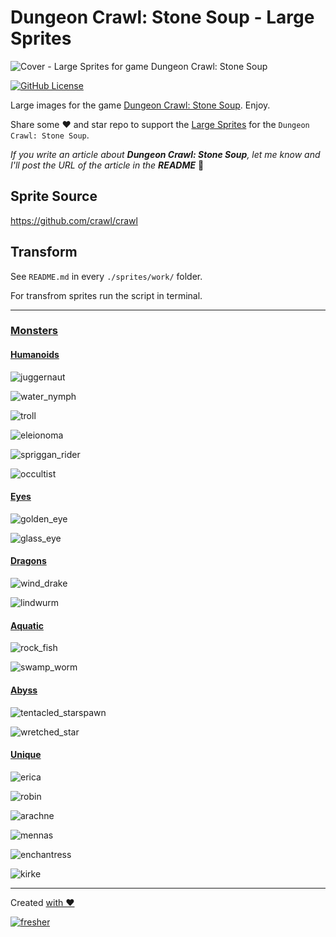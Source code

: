 # Dungeon Crawl: Stone Soup - Large Sprites

![Cover - Large Sprites for game Dungeon Crawl: Stone Soup](https://raw.githubusercontent.com/syrokomskyi/x-scale-dungeon-crawl-sprite/master/images/cover.webp)

[![GitHub License](https://img.shields.io/badge/license-MIT-blue.svg?style=for-the-badge)](https://opensource.org/licenses/MIT)

Large images for the game [Dungeon Crawl: Stone Soup](https://en.wikipedia.org/wiki/Dungeon_Crawl_Stone_Soup). Enjoy.

Share some ❤️ and star repo to support the [Large Sprites](https://github.com/syrokomskyi/x-scale-dungeon-crawl-sprite) for the `Dungeon Crawl: Stone Soup`.

_If you write an article about **Dungeon Crawl: Stone Soup**, let me know and I'll post the URL of the article in the **README**_ 🤝

## Sprite Source

<https://github.com/crawl/crawl>

## Transform

See `README.md` in every `./sprites/work/` folder.

For transfrom sprites run the script in terminal.

---

### [Monsters](./apps/sprites/work/redraw-v1/mon)

#### [Humanoids](./apps/sprites/work/redraw-v1/mon/humanoids)

![juggernaut](https://raw.githubusercontent.com/syrokomskyi/x-scale-dungeon-crawl-sprite/master/apps/sprites/work/redraw-v1/mon/humanoids/giants/juggernaut.webp)

![water_nymph](https://raw.githubusercontent.com/syrokomskyi/x-scale-dungeon-crawl-sprite/master/apps/sprites/work/redraw-v1/mon/humanoids/water_nymph.webp)

![troll](https://raw.githubusercontent.com/syrokomskyi/x-scale-dungeon-crawl-sprite/master/apps/sprites/work/redraw-v1/mon/humanoids/troll.webp)

![eleionoma](https://raw.githubusercontent.com/syrokomskyi/x-scale-dungeon-crawl-sprite/master/apps/sprites/work/redraw-v1/mon/humanoids/eleionoma.webp)

![spriggan_rider](https://raw.githubusercontent.com/syrokomskyi/x-scale-dungeon-crawl-sprite/master/apps/sprites/work/redraw-v1/mon/humanoids/spriggans/spriggan_rider.webp)

![occultist](https://raw.githubusercontent.com/syrokomskyi/x-scale-dungeon-crawl-sprite/master/apps/sprites/work/redraw-v1/mon/humanoids/humans/occultist.webp)

#### [Eyes](./apps/sprites/work/redraw-v1/mon/eyes)

![golden_eye](https://raw.githubusercontent.com/syrokomskyi/x-scale-dungeon-crawl-sprite/master/apps/sprites/work/redraw-v1/mon/eyes/golden_eye.webp)

![glass_eye](https://raw.githubusercontent.com/syrokomskyi/x-scale-dungeon-crawl-sprite/master/apps/sprites/work/redraw-v1/mon/eyes/glass_eye.webp)

#### [Dragons](./apps/sprites/work/redraw-v1/mon/dragons)

![wind_drake](https://raw.githubusercontent.com/syrokomskyi/x-scale-dungeon-crawl-sprite/master/apps/sprites/work/redraw-v1/mon/dragons/wind_drake.webp)

![lindwurm](https://raw.githubusercontent.com/syrokomskyi/x-scale-dungeon-crawl-sprite/master/apps/sprites/work/redraw-v1/mon/dragons/lindwurm.webp)

#### [Aquatic](./apps/sprites/work/redraw-v1/mon/aquatic)

![rock_fish](https://raw.githubusercontent.com/syrokomskyi/x-scale-dungeon-crawl-sprite/master/apps/sprites/work/redraw-v1/mon/aquatic/rock_fish.webp)

![swamp_worm](https://raw.githubusercontent.com/syrokomskyi/x-scale-dungeon-crawl-sprite/master/apps/sprites/work/redraw-v1/mon/aquatic/swamp_worm.webp)

#### [Abyss](./apps/sprites/work/redraw-v1/mon/abyss)

![tentacled_starspawn](https://raw.githubusercontent.com/syrokomskyi/x-scale-dungeon-crawl-sprite/master/apps/sprites/work/redraw-v1/mon/abyss/tentacled_starspawn.webp)

![wretched_star](https://raw.githubusercontent.com/syrokomskyi/x-scale-dungeon-crawl-sprite/master/apps/sprites/work/redraw-v1/mon/abyss/wretched_star.webp)

#### [Unique](./apps/sprites/work/redraw-v1/mon/unique)

![erica](https://raw.githubusercontent.com/syrokomskyi/x-scale-dungeon-crawl-sprite/master/apps/sprites/work/redraw-v1/mon/unique/erica.webp)

![robin](https://raw.githubusercontent.com/syrokomskyi/x-scale-dungeon-crawl-sprite/master/apps/sprites/work/redraw-v1/mon/unique/robin.webp)

![arachne](https://raw.githubusercontent.com/syrokomskyi/x-scale-dungeon-crawl-sprite/master/apps/sprites/work/redraw-v1/mon/unique/arachne.webp)

![mennas](https://raw.githubusercontent.com/syrokomskyi/x-scale-dungeon-crawl-sprite/master/apps/sprites/work/redraw-v1/mon/unique/mennas.webp)

![enchantress](https://raw.githubusercontent.com/syrokomskyi/x-scale-dungeon-crawl-sprite/master/apps/sprites/work/redraw-v1/mon/unique/enchantress.webp)

![kirke](https://raw.githubusercontent.com/syrokomskyi/x-scale-dungeon-crawl-sprite/master/apps/sprites/work/redraw-v1/mon/unique/kirke.webp)

---

Created [with ❤️](https://syrokomskyi.com "Andrii Syrokomskyi")

[![fresher](https://img.shields.io/badge/maintained%20using-fresher-darkgreen.svg?style=for-the-badge)](https://github.com/syrokomskyi/fresher "Keeps Projects Up to Date")
